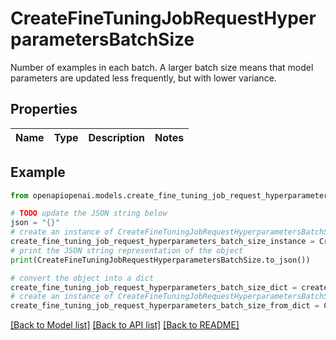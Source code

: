 # CreateFineTuningJobRequestHyperparametersBatchSize

Number of examples in each batch. A larger batch size means that model parameters are updated less frequently, but with lower variance. 

## Properties

Name | Type | Description | Notes
------------ | ------------- | ------------- | -------------

## Example

```python
from openapiopenai.models.create_fine_tuning_job_request_hyperparameters_batch_size import CreateFineTuningJobRequestHyperparametersBatchSize

# TODO update the JSON string below
json = "{}"
# create an instance of CreateFineTuningJobRequestHyperparametersBatchSize from a JSON string
create_fine_tuning_job_request_hyperparameters_batch_size_instance = CreateFineTuningJobRequestHyperparametersBatchSize.from_json(json)
# print the JSON string representation of the object
print(CreateFineTuningJobRequestHyperparametersBatchSize.to_json())

# convert the object into a dict
create_fine_tuning_job_request_hyperparameters_batch_size_dict = create_fine_tuning_job_request_hyperparameters_batch_size_instance.to_dict()
# create an instance of CreateFineTuningJobRequestHyperparametersBatchSize from a dict
create_fine_tuning_job_request_hyperparameters_batch_size_from_dict = CreateFineTuningJobRequestHyperparametersBatchSize.from_dict(create_fine_tuning_job_request_hyperparameters_batch_size_dict)
```
[[Back to Model list]](../README.md#documentation-for-models) [[Back to API list]](../README.md#documentation-for-api-endpoints) [[Back to README]](../README.md)


